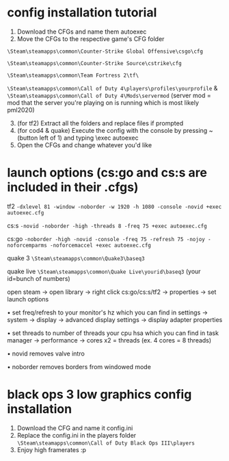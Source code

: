 # config installation tutorial
1. Download the CFGs and name them autoexec
2. Move the CFGs to the respective game's CFG folder

``\Steam\steamapps\common\Counter-Strike Global Offensive\csgo\cfg``

``\Steam\steamapps\common\Counter-Strike Source\cstrike\cfg``

``\Steam\steamapps\common\Team Fortress 2\tf\``

``\Steam\steamapps\common\Call of Duty 4\players\profiles\yourprofile``
&
``\Steam\steamapps\common\Call of Duty 4\Mods\servermod`` (server mod = mod that the server you're playing on is running which is most likely pml2020)

3. (for tf2) Extract all the folders and replace files if prompted
4. (for cod4 & quake) Execute the config with the console by pressing ~ (button left of 1) and typing \exec autoexec
5. Open the CFGs and change whatever you'd like

# launch options (cs:go and cs:s are included in their .cfgs)

tf2 ``-dxlevel 81 -window -noborder -w 1920 -h 1080 -console -novid +exec autoexec.cfg``

cs:s ``-novid -noborder -high -threads 8 -freq 75 +exec autoexec.cfg``

cs:go ``-noborder -high -novid -console -freq 75 -refresh 75 -nojoy -noforcemparms -noforcemaccel +exec autoexec.cfg``

quake 3 ``\Steam\steamapps\common\Quake3\baseq3``

quake live ``\Steam\steamapps\common\Quake Live\yourid\baseq3`` (your id=bunch of numbers)

open steam -> open library -> right click cs:go/cs:s/tf2 -> properties -> set launch options

• set freq/refresh to your monitor's hz which you can find in settings -> system -> display -> advanced display settings -> display adapter properties

• set threads to number of threads your cpu hsa which you can find in task manager -> performance -> cores x2 = threads (ex. 4 cores = 8 threads)

• novid removes valve intro

• noborder removes borders from windowed mode

# black ops 3 low graphics config installation
1. Download the CFG and name it config.ini
2. Replace the config.ini in the players folder
``\Steam\steamapps\common\Call of Duty Black Ops III\players``
3. Enjoy high framerates :p

